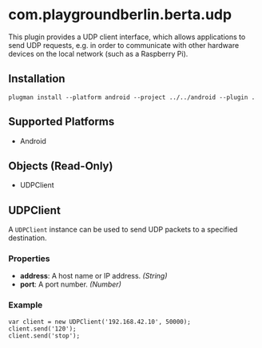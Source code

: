# com.playgroundberlin.berta.udp

This plugin provides a UDP client interface, which allows applications to send
UDP requests, e.g. in order to communicate with other hardware devices on the
local network (such as a Raspberry Pi).

## Installation

    plugman install --platform android --project ../../android --plugin .

## Supported Platforms

- Android

## Objects (Read-Only)

- UDPClient

## UDPClient

A `UDPClient` instance can be used to send UDP packets to a specified
destination.

### Properties

- __address__: A host name or IP address. _(String)_
- __port__: A port number. _(Number)_

### Example

    var client = new UDPClient('192.168.42.10', 50000);
    client.send('120');
    client.send('stop');
